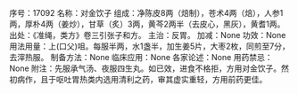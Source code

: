 序号：17092
名称：对金饮子
组成：净陈皮8两（焙制），苍术4两（焙），人参1两，厚朴4两（姜炒），甘草（炙）3两，黄芩2两半（去皮心，黑灰），黄耆1两。
出处：《准绳，类方》卷三引张子和方。
主治：反胃。
加减：None
功效：None
用法用量：上(口父)咀。每服半两，水1盏半，加生姜5片，大枣2枚，同煎至7分，去滓热服。
制备方法：None
临床应用：None
各家论述：None
用药禁忌：None
附注：先服承气汤、夜服四生丸。如已效，进食不格拒，方用对金饮子。然初病作，且于呕吐胃热类内选用清利之药，审其虚实重轻，方用前药更佳。
